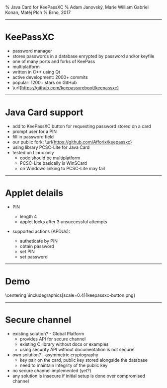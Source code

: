 % Java Card for KeePassXC
% Adam Janovský, Marie William Gabriel Konan, Matěj Plch
% Brno, 2017

---

# KeePassXC
* password manager
* stores passwords in a database enrypted by password and/or keyfile
* one of many ports and forks of KeePass
* multiplatform
* written in C++ using Qt
* active development: 2000+ commits
* popular: 1200+ stars on GitHub
* \url{https://github.com/keepassxreboot/keepassxc}

---

# Java Card support
* add to KeePassXC button for requesting password stored on a card
* prompt user for a PIN
* fill in password field
* our public fork: \url{https://github.com/Afforix/keepassxc}
* using library PCSC-Lite for Java Card
* tested on Linux only
    * code should be multiplatform
    * PCSC-Lite basically is WinSCard
    * on Windows linking to PCSC-Lite may fail

---

# Applet delails
* PIN
    * length 4
    * applet locks after 3 unsuccessful attempts

* supported actions (APDUs):
    * autheticate by PIN
    * obtain password
    * set PIN
    * set password

---

# Demo
\centering
\includegraphics[scale=0.4]{keepassxc-button.png}

---

# Secure channel
* existing solution? - Global Platform
    * provides API for secure channel
    * existing C library without docs or examples
    * using security API without documentation is not secure!
* own solution? - asymmetric cryptography
    * key pair on the card, public key stored alongside the database
    * need to maintain integrity of the public key
* no secure channel implemented (yet?)
* any solution is insecure if initial setup is done over compromised channel
